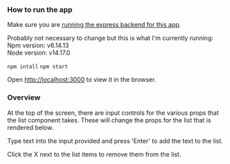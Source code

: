 ### How to run the app

Make sure you are [running the express backend for this app](https://github.com/Vetrano89/item-list-example-express).

Probably not necessary to change but this is what I'm currently running:\
Npm version: v6.14.13\
Node version: v14.17.0

`npm intall`
`npm start`

Open [http://localhost:3000](http://localhost:3000) to view it in the browser.

### Overview

At the top of the screen, there are input controls for the various props that the list component takes. These will change the props for the list that is rendered below.

Type text into the input provided and press 'Enter' to add the text to the list.

Click the X next to the list items to remove them from the list.
